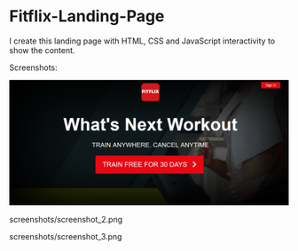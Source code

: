 # Fitflix-Landing-Page

I create this landing page with HTML, CSS and JavaScript interactivity to show the content.

Screenshots:

![First screenshot](screenshots/screenshot_1.png)

screenshots/screenshot_2.png

screenshots/screenshot_3.png



